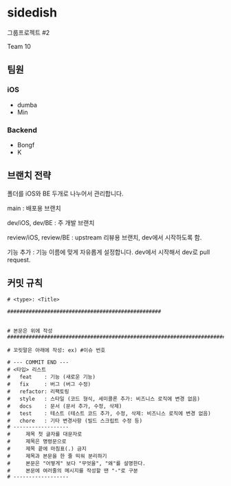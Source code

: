 # sidedish
그룹프로젝트 #2

Team 10

## 팀원

### iOS
- dumba
- Min

### Backend
- Bongf
- K

## 브랜치 전략

폴더를 iOS와 BE 두개로 나누어서 관리합니다.

main : 배포용 브랜치

dev/iOS, dev/BE : 주 개발 브랜치

review/iOS, review/BE : upstream 리뷰용 브랜치, dev에서 시작하도록 함.

기능 추가 : 기능 이름에 맞게 자유롭게 설정합니다. dev에서 시작해서 dev로 pull request.

## 커밋 규칙

```
# <type>: <Title>

##################################################


# 본문은 위에 작성
########################################################################

# 꼬릿말은 아래에 작성: ex) #이슈 번호

# --- COMMIT END ---
# <타입> 리스트
#   feat    : 기능 (새로운 기능)
#   fix     : 버그 (버그 수정)
#   refactor: 리팩토링
#   style   : 스타일 (코드 형식, 세미콜론 추가: 비즈니스 로직에 변경 없음)
#   docs    : 문서 (문서 추가, 수정, 삭제)
#   test    : 테스트 (테스트 코드 추가, 수정, 삭제: 비즈니스 로직에 변경 없음)
#   chore   : 기타 변경사항 (빌드 스크립트 수정 등)
# ------------------
#     제목 첫 글자를 대문자로
#     제목은 명령문으로
#     제목 끝에 마침표(.) 금지
#     제목과 본문을 한 줄 띄워 분리하기
#     본문은 "어떻게" 보다 "무엇을", "왜"를 설명한다.
#     본문에 여러줄의 메시지를 작성할 땐 "-"로 구분
# ------------------
```

